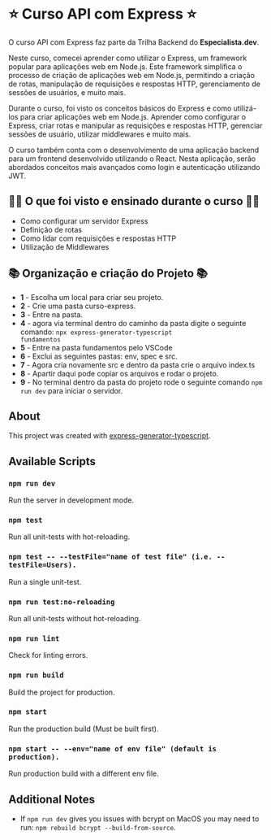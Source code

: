 # ⭐ Curso API com Express ⭐

O curso API com Express faz parte da Trilha Backend do **Especialista.dev**.

Neste curso, comecei aprender como utilizar o Express, um framework popular para aplicações web em Node.js. Este framework simplifica o processo de criação de aplicações web em Node.js, permitindo a criação de rotas, manipulação de requisições e respostas HTTP, gerenciamento de sessões de usuários, e muito mais.

Durante o curso, foi visto os conceitos básicos do Express e como utilizá-los para criar aplicações web em Node.js. Aprender como configurar o Express, criar rotas e manipular as requisições e respostas HTTP, gerenciar sessões de usuário, utilizar middlewares e muito mais.

O curso também conta com o desenvolvimento de uma aplicação backend para um frontend desenvolvido utilizando o React. Nesta aplicação, serão abordados conceitos mais avançados como login e autenticação utilizando JWT.

## 🧑‍💻 O que foi visto e ensinado durante o curso 🧑‍💻

- Como configurar um servidor Express
- Definição de rotas
- Como lidar com requisições e respostas HTTP
- Utilização de Middlewares

## 📚 Organização e criação do Projeto 📚

- **1** - Escolha um local para criar seu projeto.
- **2** - Crie uma pasta curso-express.
- **3** - Entre na pasta.
- **4** - agora via terminal dentro do caminho da pasta digite o seguinte comando:
  <code>npx express-generator-typescript fundamentos</code>
- **5** - Entre na pasta fundamentos pelo VSCode
- **6** - Exclui as seguintes pastas: env, spec e src.
- **7** - Agora cria novamente src e dentro da pasta crie o arquivo index.ts
- **8** - Apartir daqui pode copiar os arquivos e rodar o projeto.
- **9** - No terminal dentro da pasta do projeto rode o seguinte comando <code>npm run dev</code> para iniciar o servidor.

## About

This project was created with [express-generator-typescript](https://github.com/seanpmaxwell/express-generator-typescript).

## Available Scripts

### `npm run dev`

Run the server in development mode.

### `npm test`

Run all unit-tests with hot-reloading.

### `npm test -- --testFile="name of test file" (i.e. --testFile=Users).`

Run a single unit-test.

### `npm run test:no-reloading`

Run all unit-tests without hot-reloading.

### `npm run lint`

Check for linting errors.

### `npm run build`

Build the project for production.

### `npm start`

Run the production build (Must be built first).

### `npm start -- --env="name of env file" (default is production).`

Run production build with a different env file.

## Additional Notes

- If `npm run dev` gives you issues with bcrypt on MacOS you may need to run: `npm rebuild bcrypt --build-from-source`.
